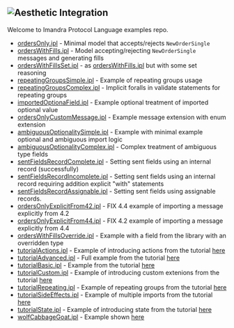 ![Aesthetic Integration](https://storage.googleapis.com/imandra-assets/images/github/ipl_lang_examples_head-2.svg)
---
Welcome to Imandra Protocol Language examples repo.

- [ordersOnly.ipl](ordersOnly.ipl) - Minimal model that accepts/rejects `NewOrderSingle`
- [ordersWithFills.ipl](ordersWithFills.ipl) - Model accepting/rejecting `NewOrderSingle` messages and generating fills
- [ordersWithFillsSet.ipl](ordersWithFillsSet.ipl) - as [ordersWithFills.ipl](ordersWithFills.ipl) but with some set reasoning
- [repeatingGroupsSimple.ipl](repeatingGroupsSimple.ipl) - Example of repeating groups usage
- [repeatingGroupsComplex.ipl](repeatingGroupsComplex.ipl) - Implicit foralls in validate statements for repeating groups
- [importedOptionaField.ipl](importedOptionaField.ipl) - Example optional treatment of imported optional value
- [ordersOnlyCustomMessage.ipl](ordersOnlyCustomMessage.ipl) - Example message extension with enum extension
- [ambiguousOptionalitySimple.ipl](ambiguousOptionalitySimple.ipl) - Example with minimal example optional and ambiguous import logic 
- [ambiguousOptionalityComplex.ipl](ambiguousOptionalityComplex.ipl) - Complex treatment of ambiguous type fields
- [sentFieldsRecordComplete.ipl](sentFieldsRecordComplete.ipl) - Setting sent fields using an internal record (successfully)
- [sentFieldsRecordIncomplete.ipl](sentFieldsRecordIncomplete.ipl) - Setting sent fields using an internal record requiring addition explicit "with" statements
- [sentFieldsRecordAssignable.ipl](sentFieldsRecordAssignable.ipl) - Setting sent fields using assignable records.
- [ordersOnlyExplicitFrom42.ipl](ordersOnlyExplicitFrom42.ipl) - FIX 4.4 example of importing a message explicitly from 4.2
- [ordersOnlyExplicitFrom44.ipl](ordersOnlyExplicitFrom44.ipl) - FIX 4.2 example of importing a message explicitly from 4.4
- [ordersWithFillsOverride.ipl](ordersWithFillsOverride.ipl) - Example with a field from the library with an overridden type
- [tutorialActions.ipl](tutorialActions.ipl) - Example of introducing actions from the tutorial [here](https://docs.imandra.ai/ipl/tutorialActions/)
- [tutorialAdvanced.ipl](tutorialAdvanced.ipl) - Full example from the tutorial [here](https://docs.imandra.ai/ipl/tutorialAdvanced)
- [tutorialBasic.ipl](tutorialBasic.ipl) - Example from the tutorial [here](https://docs.imandra.ai/ipl/tutorialBasic/)
- [tutorialCustom.ipl](tutorialCustom.ipl) - Example of introducing custom extenions from the tutorial [here](https://docs.imandra.ai/ipl/tutorialCustom)
- [tutorialRepeating.ipl](tutorialRepeating.ipl) - Example of repeating groups from the tutorial [here](https://docs.imandra.ai/ipl/tutorialRepeatingGroups)
- [tutorialSideEffects.ipl](tutorialSideEffects.ipl) - Example of multiple imports from the tutorial [here](https://docs.imandra.ai/ipl/tutorialSideEffects)
- [tutorialState.ipl](tutorialState.ipl) - Example of introducing state from the tutorial [here](https://docs.imandra.ai/ipl/tutorialState)
- [wolfCabbageGoat.ipl](wolfCabbageGoat.ipl) - Example shown [here](https://medium.com/imandra/the-wolf-goat-and-cabbage-exchange-97e7f3ff8d5a)
